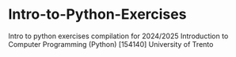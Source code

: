 # Intro-to-Python-Exercises
Intro to python exercises compilation for 2024/2025 Introduction to Computer Programming (Python) [154140] University of Trento
